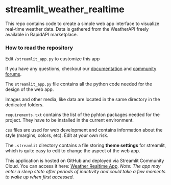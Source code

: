 # streamlit_weather_realtime
This repo contains code to create a simple web app interface to visualize real-time weather data.
Data is gathered from the WeatherAPI freely available in RapidAPI marketplace.

### How to read the repository

Edit `/streamlit_app.py` to customize this app

If you have any questions, checkout our [documentation](https://docs.streamlit.io) and [community
forums](https://discuss.streamlit.io).

The `streamlit_app.py` file contains all the python code needed for the design of the web app.

Images and other media, like data are located in the same directory in the dedicated folders.

`requirements.txt` contains the list of the pyhton packages needed for the project. They have to be installed in the current environment.

`css` files are used for web development and contains information about the style (margins, colors, etc). Edit at your own risk.

The `.streamlit` directory contains a file storing **theme settings** for streamlit, which is quite easy to edit to change the aspect of the web app.  

This application is hosted on GitHub and deployed via Streamlit Community Cloud. You can access it here: [Weather Realtime App](https://weatherrealtime.streamlit.app/).
*Note: The app may enter a sleep state after periods of inactivity and could take a few moments to wake up when first accessed.*
